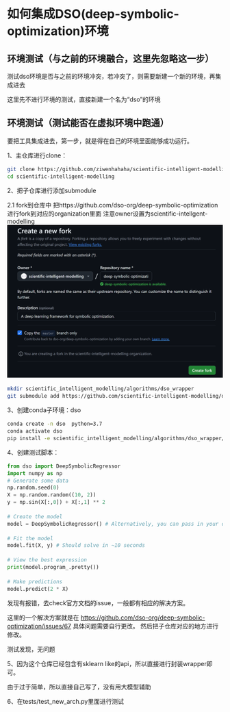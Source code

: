 # 如何集成DSO(deep-symbolic-optimization)环境

## 环境测试（与之前的环境融合，这里先忽略这一步）

测试dso环境是否与之前的环境冲突，若冲突了，则需要新建一个新的环境，再集成进去

这里先不进行环境的测试，直接新建一个名为“dso”的环境

## 环境测试（测试能否在虚拟环境中跑通）

要把工具集成进去，第一步，就是得在自己的环境里面能够成功运行。

1、主仓库进行clone：

```bash
git clone https://github.com/ziwenhahaha/scientific-intelligent-modelling.git --recursive
cd scientific-intelligent-modelling
```

2、把子仓库进行添加submodule

2.1 fork到仓库中
把https://github.com/dso-org/deep-symbolic-optimization 进行fork到对应的organization里面
注意owner设置为scientific-intellgent-modelling
![](./image/fork_dso.png)

```bash
mkdir scientific_intelligent_modelling/algorithms/dso_wrapper
git submodule add https://github.com/scientific-intelligent-modelling/deep-symbolic-optimization.git scientific_intelligent_modelling/algorithms/dso_wrapper/dso
```

3、创建conda子环境：dso

```bash
conda create -n dso  python=3.7
conda activate dso
pip install -e scientific_intelligent_modelling/algorithms/dso_wrapper/dso/dso
```

4、创建测试脚本：
``` python
from dso import DeepSymbolicRegressor
import numpy as np
# Generate some data
np.random.seed(0)
X = np.random.random((10, 2))
y = np.sin(X[:,0]) + X[:,1] ** 2

# Create the model
model = DeepSymbolicRegressor() # Alternatively, you can pass in your own config JSON path

# Fit the model
model.fit(X, y) # Should solve in ~10 seconds

# View the best expression
print(model.program_.pretty())

# Make predictions
model.predict(2 * X)

```

发现有报错，去check官方文档的issue，一般都有相应的解决方案。

这里的一个解决方案就是在 https://github.com/dso-org/deep-symbolic-optimization/issues/67  具体问题需要自行更改。
然后把子仓库对应的地方进行修改。

测试发现，无问题

5、因为这个仓库已经包含有sklearn like的api，所以直接进行封装wrapper即可。

由于过于简单，所以直接自己写了，没有用大模型辅助

6、在tests/test_new_arch.py里面进行测试
